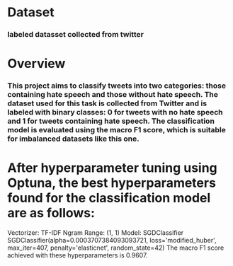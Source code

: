 # Dataset
### labeled datasset collected from twitter
# Overview
### This project aims to classify tweets into two categories: those containing hate speech and those without hate speech. The dataset used for this task is collected from Twitter and is labeled with binary classes: 0 for tweets with no hate speech and 1 for tweets containing hate speech. The classification model is evaluated using the macro F1 score, which is suitable for imbalanced datasets like this one.

# After hyperparameter tuning using Optuna, the best hyperparameters found for the classification model are as follows:

Vectorizer: TF-IDF
Ngram Range: (1, 1)
Model: SGDClassifier
SGDClassifier(alpha=0.0003707384093093721, loss='modified_huber', max_iter=407, penalty='elasticnet', random_state=42)
The macro F1 score achieved with these hyperparameters is 0.9607.
